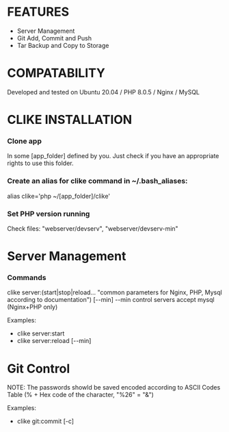 # FEATURES #
* Server Management
* Git Add, Commit and Push
* Tar Backup and Copy to Storage

# COMPATABILITY #
Developed and tested on Ubuntu 20.04 / PHP 8.0.5 / Nginx / MySQL

# CLIKE INSTALLATION #

### Clone app ###
In some [app_folder] defined by you. Just check if you have an appropriate rights to use this folder.

### Create an alias for clike command in ~/.bash_aliases: ###
alias clike='php ~/[app_folder]/clike'

### Set PHP version running ###
Check files: "webserver/devserv", "webserver/devserv-min"

# Server Management #
### Commands ###
clike server:(start|stop|reload... "common parameters for Nginx, PHP, Mysql according to documentation") [--min]
--min control servers accept mysql (Nginx+PHP only)

Examples:
* clike server:start
* clike server:reload [--min]

# Git Control #

NOTE: The passwords showld be saved encoded according to ASCII Codes Table (% + Hex code of the character, "%26" = "&")


Examples:
* clike git:commit [-c]